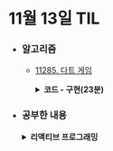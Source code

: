 # 11월 13일 TIL

* ### 알고리즘

    * [11285. 다트 게임](https://swexpertacademy.com/main/code/problem/problemDetail.do?contestProbId=AXZuaLsqz9wDFAST)
    
      <details>
      <summary><strong>코드 - 구현(23분)</strong></summary>

        ```java

            import java.io.*;

            class Solution
            {
                public static void main(String args[]) throws Exception
                {
                    BufferedReader br = new BufferedReader(new InputStreamReader(System.in));
                    int T = Integer.parseInt(br.readLine());
             
                    StringBuilder answer = new StringBuilder();
                    for(int test_case = 1; test_case <= T; test_case++)
                    {
                        int n = Integer.parseInt(br.readLine());
                        int totalScore = 0;
                        for(int i=0 ; i<n ; i++){
                            String[] split = br.readLine().split(" ");
                             
                            int x = Integer.parseInt(split[0]);
                            int y = Integer.parseInt(split[1]);
                             
                            int r = (int)Math.ceil(Math.sqrt(x * x + y * y));
                             
                            totalScore += getScore(r);
                        }
                        answer.append("#").append(test_case).append(" ")
                                .append(totalScore).append("\n");
                    }
                     
                    System.out.println(answer);
                    br.close();
                }
                 
                private static int getScore(int distance){
                    if(distance <= 20)
                        return 10;
                    if(distance <= 40)
                        return 9;
                    if(distance <= 60)
                        return 8;
                    if(distance <= 80)
                        return 7;
                    if(distance <= 100)
                        return 6;
                    if(distance <= 120)
                        return 5;
                    if(distance <= 140)
                        return 4;
                    if(distance <= 160)
                        return 3;
                    if(distance <= 180)
                        return 2;
                    if(distance <= 200)
                        return 1;
                    return 0;
                }
            }

        ```

    </details>

* ### 공부한 내용

    <details>
    <summary><strong>리액티브 프로그래밍</strong></summary>

    * <h3>리액티브란</h3>

        * 리액티브는 말그대로 반응을 한다는 의미로 어떠한 이벤트가 발생하면 적절한 응답을 하는 것이다.

    * <h3>그렇다면 리액티브 시스템에서 반응을 잘한다는 것은 어떤 의미일까</h3>

        * 리액티브 시스템에서 반응을 잘한다는 것은 클라이언트의 요청에 대해 즉각적으로 응답을 줌으로써 지연 시간을 최소화하는 것이다.

        * 이를 위해서 리액티브 선언문을 보고 리액티브 시스템을 이해해야 한다. 리액티브 선언문은 <strong>MEANS(수단), FORM(형성), VALUE(가치)</strong>로 나눌 수 있다.

        1. <strong>Means</strong>: 리액티브 시스템에서 비동기 메시지 기반의 통신을 통해 구성요소들 간의 느슨한 결합, 격리성, 위치 투명성을 보장한다.
        
        2. <strong>FORM</strong>: 메시지 기반 통신을 통해서 어떠한 형태를 지니는 시스템으로 형성되는지를 표현하며, 탄력성과 회복성을 보여준다. 탄련성은 작업량의 변화가 있더라도 일정한 응답을 유지하는 것을 의미한다. 회복성은 시스템에 장애가 발생하더라도 응답성을 유지하는 것으로 시스템의 구성 요소들이 독립적으로 분리하여 장애가 발생하더라도 전체 시스템은 계속 응답이 가능하고 장애가 발생한 부분만 복구하면 된다는 의미이다.
        
        3. <strong>VALUE</strong>: 회복성과 예측 가능한 규모 확장 알고리즘을 통해 시스템의 탄력성을 확보하여 즉각적으로 응답이 가능한 시스템을 구축할 수 있다는 것이다. 이것이 리액티브 시스템의 핵심 가치를 보여준다고 말할 수 있다.


    * <h3>리액트 프로그래밍이란</h3>

        * 리액티브 시스템을 구축하는 데 필요한 프로그래밍 모델을 리액티브 프로그래밍이라고 한다. 리액티브 시스템은 논블락킹 방식의 통신이다.

        * 리액티브 프로그래밍을 알기 위해서 선언형 프로그래밍, data streams, the propagation of change에 대해 알아야 한다.
        
        * 1. <strong>선언형 프로그래밍</strong>: 실행할 동작을 명시적으로 작성하는 C언어나 JAVA같은 명령형 프로그래밍 방식과 다르게 실행할 동작을 구체적으로 명시하지 않고 이러한 동작을 하겠다는 목표만 선언하는 방식

        * 2. <strong>data streams 와 propagation of change</strong>: data streams는 데이터의 흐름으로 데이터가 지속적으로 발생한다는 의미이고, propagation of change는 지속적으로 데이터가 발생할 때마다 이것을 변환하고 전달하는 것을 의미한다.

    * <h3>리액티브 프로그래밍 코드 구성</h3>

        * <strong>Publisher</strong>: 입력으로 들어오는 데이터를 제공하는 역할

        * <strong>Subscriber</strong>: Publisher가 제공한 데이터를 전달받아서 사용하는 주체

        * <strong>Data Source</strong>: Publisher의 입력으로 들어오는 데이터를 대표하는 용어
        
        * <strong>Operator</strong>: Publisher와 Subscriber 사이에서 가공 처리를 담당

    <br/>
    
    <br/>
    
    **황정식 저자 - 스프링으로 시작하는 리액티브 프로그래밍**

    </details>